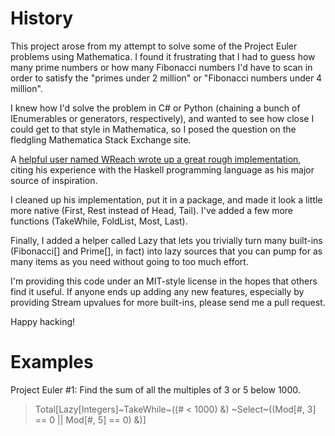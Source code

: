 History
=======

This project arose from my attempt to solve some of the Project Euler
problems using Mathematica. I found it frustrating that I had to guess
how many prime numbers or how many Fibonacci numbers I'd have to scan
in order to satisfy the "primes under 2 million" or "Fibonacci numbers
under 4 million".

I knew how I'd solve the problem in C# or Python (chaining a bunch of
IEnumerables or generators, respectively), and wanted to see how close
I could get to that style in Mathematica, so I posed the question on
the fledgling Mathematica Stack Exchange site.

A [helpful user named WReach wrote up a great rough implementation][1],
citing his experience with the Haskell programming language as his
major source of inspiration.

I cleaned up his implementation, put it in a package, and made it look
a little more native (First, Rest instead of Head, Tail). I've added a
few more functions (TakeWhile, FoldList, Most, Last).

Finally, I added a helper called Lazy that lets you trivially
turn many built-ins (Fibonacci[] and Prime[], in fact) into lazy
sources that you can pump for as many items as you need without going
to too much effort.

I'm providing this code under an MIT-style license in the hopes that
others find it useful. If anyone ends up adding any new features,
especially by providing Stream upvalues for more built-ins, please
send me a pull request.

Happy hacking!

Examples
========
Project Euler #1: Find the sum of all the multiples of 3 or 5 below 1000.

>Total[Lazy[Integers]~TakeWhile~((# < 1000) &)
>  ~Select~((Mod[#, 3] == 0 || Mod[#, 5] == 0) &)]



  [1]: http://mathematica.stackexchange.com/a/885/178
